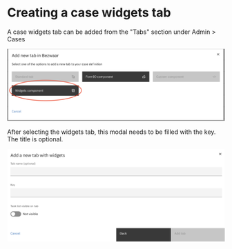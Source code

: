 # Creating a case widgets tab

A case widgets tab can be added from the "Tabs" section under Admin > Cases

![Add case tab](../img/add-tab-modal.png)

After selecting the widgets tab, this modal needs to be filled with the key. The title is optional.

![Configure case tab](../img/configure-case-tab.png)